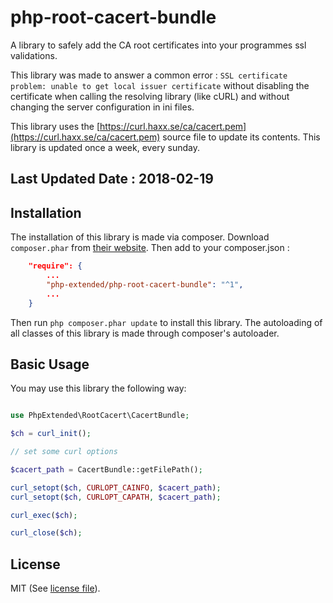 # php-root-cacert-bundle
A library to safely add the CA root certificates into your programmes ssl validations.

This library was made to answer a common error :
`SSL certificate problem: unable to get local issuer certificate`
without disabling the certificate when calling the resolving library (like cURL)
and without changing the server configuration in ini files.

This library uses the [https://curl.haxx.se/ca/cacert.pem](https://curl.haxx.se/ca/cacert.pem)
source file to update its contents. This library is updated once a week, every sunday.

## Last Updated Date : 2018-02-19

## Installation

The installation of this library is made via composer.
Download `composer.phar` from [their website](https://getcomposer.org/download/).
Then add to your composer.json :

```json
	"require": {
		...
		"php-extended/php-root-cacert-bundle": "^1",
		...
	}
```
Then run `php composer.phar update` to install this library.
The autoloading of all classes of this library is made through composer's autoloader.

## Basic Usage

You may use this library the following way:

```php

use PhpExtended\RootCacert\CacertBundle;

$ch = curl_init();

// set some curl options

$cacert_path = CacertBundle::getFilePath();

curl_setopt($ch, CURLOPT_CAINFO, $cacert_path);
curl_setopt($ch, CURLOPT_CAPATH, $cacert_path);

curl_exec($ch);

curl_close($ch);

```

## License

MIT (See [license file](LICENSE)).
